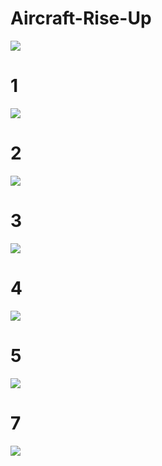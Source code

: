 # Aircraft-Rise-Up

<img src="1024x500.png">


# 1

<img src="1.PNG">


# 2

<img src="2.PNG">

# 3

<img src="3.PNG">

# 4

<img src="4.PNG">

# 5

<img src="5.PNG">

# 7

<img src="7.PNG">
